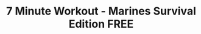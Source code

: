 ---
description: 硬派风格的7分钟锻炼。
layout: post
results:
- primaryGenreName: Health & Fitness
  version: '1.0'
  trackViewUrl: https://itunes.apple.com/cn/app/7-minute-workout-marines-survival/id906921642?mt=8&uo=4
  artworkUrl100: http://a128.phobos.apple.com/us/r30/Purple3/v4/c4/85/0f/c4850ffb-caf4-e0be-4f65-0472a06d34dd/mzl.wipvptfk.png
  artworkUrl60: http://a1944.phobos.apple.com/us/r30/Purple3/v4/8a/f9/2b/8af92b44-dc7c-40c5-6fde-ece5ff01886d/Icon.png
  minimumOsVersion: '6.0'
  sellerName: william Paten
  supportedDevices:
  - iPhone5c
  - iPadMini
  - iPadThirdGen4G
  - iPhone4
  - iPhone4S
  - iPad2Wifi
  - iPadThirdGen
  - iPad23G
  - iPadFourthGen
  - iPadMini4G
  - iPodTouchourthGen
  - iPodTouchFifthGen
  - iPadFourthGen4G
  - iPhone5s
  - iPhone5
  - iPhone-3GS
  genres:
  - 健康健美
  - 生活
  trackName: 7 Minute Workout - Marines Survival Edition FREE
  description: "Now is the time to get your body in shape with this scientifically
    researched 7 Minute Workout Program, U.S. Marine Corps style! OORAH! \n\nThe
    \"7 Minute Workout\" is a research-backed workout program recently published
    in the leading research journal ACSM, which has been featured on Good
    Morning America and in countless other media outlets. This workout is
    simple but effective with 12 high intensity bodyweight exercises, 30 seconds
    per exercise, 10 seconds rest between exercises. \n\nWhen you’re ready
    to take your Marine Corps Workout to the next level, choose from one of
    the alternate 7 Minute Workouts included: Strength Training or Cardio
    Workout. These exercises do not require any special equipment, and therefore,
    can be done anywhere! NO MORE EXCUSES. \n\n- 3 7-Minute Workouts to choose
    from: Classic 7 Minute, Cardio Workout and Strength Training \n- Learn
    Valuable U.S. Marines Wilderness Survival Skills between exercises \n-
    Visual & Audio Cues to guide your workout \n- Cinematic Music & Sounds
    to get you motivated \n- Stunning U.S. Marine Corps inspired design \n\nMake
    sure to get in shape with the 7 Minute Workout - U.S Marines Edition TODAY!"
  price: 0
  trackId: 906921642
  releaseDate: '2014-08-13T18:28:23Z'
  screenshotUrls:
  - http://a2.mzstatic.com/us/r30/Purple4/v4/3d/7e/91/3d7e9169-e530-8482-842d-9150544de4f2/screen320x320.jpeg
  - http://a4.mzstatic.com/us/r30/Purple3/v4/f1/dc/88/f1dc882b-9c03-c3d9-ae45-d3a7267e65a7/screen320x320.jpeg
  - http://a4.mzstatic.com/us/r30/Purple3/v4/7d/af/c9/7dafc93c-0a85-c9a9-a3b8-935fbd5036c7/screen320x320.jpeg
  - http://a1.mzstatic.com/us/r30/Purple5/v4/15/fb/a0/15fba0f7-e29a-4669-519a-04f022ac7157/screen320x320.jpeg
  - http://a4.mzstatic.com/us/r30/Purple4/v4/88/c8/67/88c867e1-fe11-71b9-e880-a7f9d8e8210d/screen320x320.jpeg
  artistViewUrl: https://itunes.apple.com/cn/artist/william-paten/id442146490?uo=4
  primaryGenreId: 6013
  kind: software
  fileSizeBytes: '68932166'
  bundleId: com.littleapps.7minuteworkoutmarinesfree
  sellerUrl: http://digitalapplications2000.blogspot.com
  trackContentRating: 4+
  artistName: William Paten
  trackCensoredName: 7 Minute Workout - Marines Survival Edition FREE
  isGameCenterEnabled: false
  contentAdvisoryRating: 4+
  languageCodesISO2A:
  - EN
  features:
  - iosUniversal
  wrapperType: software
  artworkUrl512: http://a128.phobos.apple.com/us/r30/Purple3/v4/c4/85/0f/c4850ffb-caf4-e0be-4f65-0472a06d34dd/mzl.wipvptfk.png
  formattedPrice: 免费
  artistId: 442146490
  genreIds:
  - '6013'
  - '6012'
  currency: CNY
  ipadScreenshotUrls:
  - http://a1.mzstatic.com/us/r30/Purple4/v4/f4/b5/56/f4b556d2-c958-c3cd-9a15-f88c9dda190e/screen480x480.jpeg
  - http://a5.mzstatic.com/us/r30/Purple5/v4/88/a6/fb/88a6fbb7-51b8-d51f-26c6-ba0eedb072d0/screen480x480.jpeg
  - http://a5.mzstatic.com/us/r30/Purple4/v4/f0/13/c9/f013c923-6e2e-057a-2b19-f230a965a272/screen480x480.jpeg
  - http://a5.mzstatic.com/us/r30/Purple4/v4/26/bf/12/26bf12ef-f5cf-64e2-7c3d-ab1d05796a64/screen480x480.jpeg
  - http://a3.mzstatic.com/us/r30/Purple3/v4/d4/0a/42/d40a4295-54fb-a0d8-f461-fe22f68e5076/screen480x480.jpeg
category: 健康健美
tags: tag1
resultCount: 1
title: 7 Minute Workout - Marines Survival Edition FREE

---